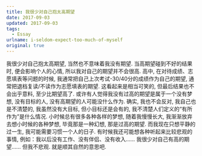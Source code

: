 ```yaml
---
title: 我很少对自己抱太高期望
date: 2017-09-03
updated: 2017-09-03 
tags:
  - Essay
urlname: i-seldom-expect-too-much-of-myself
original: true
---
```

我很少对自己抱太高期望, 当然也不意味着我没有期望. 当高期望碰到不好的结果时, 便会影响个人的心情, 所以我对自己的期望并不会很高. <!--more-->
高中, 在对待成绩、志愿填表等问题的时候, 我通常把自己上次考试-30/40分的成绩作为自己的期望, 通常把退档复读/不读作为志愿填表的期望. 这看起来是相当可笑的, 但最后结果也不会出乎意料, 至少比期望高了. 或许有人觉得我没有过高的期望是属于一个没有梦想, 没有目标的人, 没有高期望的人可能没什么作为. 确实, 我也不会反对, 我自己也是不清楚的, 我虽然没有大目标, 但小目标还是会有的, 我不清楚人们定义的“有所作为”是什么情况. 小时候总有很多各种各样的梦想, 随着我慢慢长大, 我渐渐放弃去想小时候的各种梦想, 毕竟那是一种幻想, 那是过高的期望. 而我现在只想平静的过一生, 我可能需要习惯一个人的日子. 有时候我还可能想各种听起来比较悲观的事情, 例如：我以后没有工作、没有伴侣、没有收入……
我很少对自己有高的期望…… 但我不悲观. 就是顺其自然的意思吧.